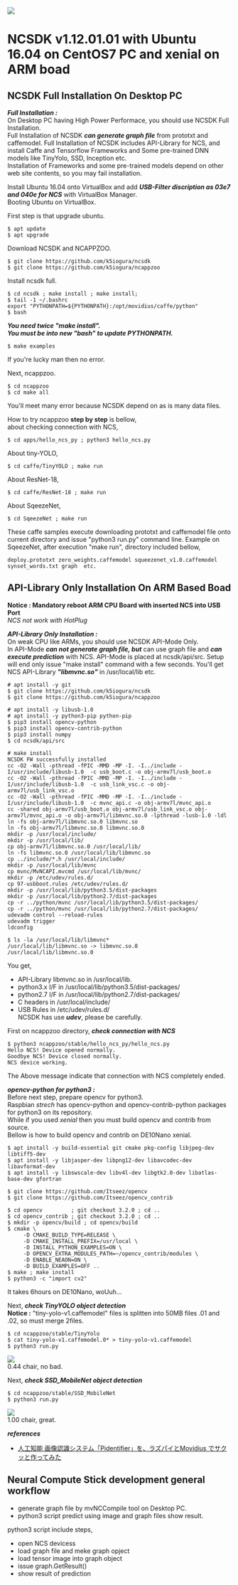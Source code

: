 ![](files/movidius.png)

# NCSDK v1.12.01.01 with Ubuntu 16.04 on CentOS7 PC and xenial on ARM boad

## NCSDK Full Installation On Desktop PC
***Full Installation :***  
On Desktop PC having High Power Performace, you should use NCSDK Full Installation.  
Full Installation of NCSDK ***can generate graph file*** from prototxt and caffemodel. 
Full Installation of NCSDK includes API-Library for NCS, and install Caffe and Tensorflow Frameworks and Some pre-trained DNN models like TinyYolo, SSD, Inception etc.  
Installation of Frameworks and some pre-trained models depend on other web site contents, so you may fail installation.  

Install Ubuntu 16.04 onto VirtualBox and add ***USB-Filter discription as 03e7 and 040e for NCS*** with VirtualBox Manager.  
Booting Ubuntu on VirtualBox.  

First step is that upgrade ubuntu.  
```
$ apt update
$ apt upgrade
```
Download NCSDK and NCAPPZOO.  
```
$ git clone https://github.com/k5iogura/ncsdk
$ git clone https://github.com/k5iogura/ncappzoo
```
Install ncsdk full.  
```
$ cd ncsdk ; make install ; make install;
$ tail -1 ~/.bashrc
export "PYTHONPATH=${PYTHONPATH}:/opt/movidius/caffe/python"
$ bash
```
***You need twice "make install".***  
***You must be into new "bash" to update PYTHONPATH.***  
```
$ make examples
```
If you're lucky man then no error.  

Next, ncappzoo.  
```
$ cd ncappzoo
$ cd make all
```
You'll meet many error because NCSDK depend on as is many data files.  

How to try ncappzoo **step by step** is bellow,  
about checking connection with NCS,  
```
$ cd apps/hello_ncs_py ; python3 hello_ncs.py
```
About tiny-YOLO,
```
$ cd caffe/TinyYOLO ; make run
```
About ResNet-18,  
```
$ cd caffe/ResNet-18 ; make run
```
About SqeezeNet,  
```
$ cd SqeezeNet ; make run
```

These caffe samples execute downloading prototxt and caffemodel file onto current directory and issue "python3 run.py" command line. Example on SqeezeNet, after execution "make run", directory included bellow,  
```
deploy.prototxt zero_weights.caffemodel squeezenet_v1.0.caffemodel
synset_words.txt graph  etc.
```
## API-Library Only Installation On ARM Based Boad  
**Notice : Mandatory reboot ARM CPU Board with inserted NCS into USB Port**  
*NCS not work with HotPlug*

***API-Library Only Installation :***  
On weak CPU like ARMs, you should use NCSDK API-Mode Only.  
In API-Mode ***can not generate graph file, but*** can use graph file and ***can execute prediction*** with NCS.
API-Mode is placed at ncsdk/api/src. Setup will end only issue "make install" command with a few seconds. You'll get NCS API-Library ***"libmvnc.so"*** in /usr/local/lib etc.  
```
# apt install -y git
$ git clone https://github.com/k5iogura/ncsdk
$ git clone https://github.com/k5iogura/ncappzoo

# apt install -y libusb-1.0
# apt install -y python3-pip python-pip
$ pip3 install opencv-python
$ pip3 install opencv-contrib-python
$ pip3 install numpy
$ cd ncsdk/api/src

# make install
NCSDK FW successfully installed
cc -O2 -Wall -pthread -fPIC -MMD -MP -I. -I../include -I/usr/include/libusb-1.0  -c usb_boot.c -o obj-armv7l/usb_boot.o
cc -O2 -Wall -pthread -fPIC -MMD -MP -I. -I../include -I/usr/include/libusb-1.0  -c usb_link_vsc.c -o obj-armv7l/usb_link_vsc.o
cc -O2 -Wall -pthread -fPIC -MMD -MP -I. -I../include -I/usr/include/libusb-1.0  -c mvnc_api.c -o obj-armv7l/mvnc_api.o
cc -shared obj-armv7l/usb_boot.o obj-armv7l/usb_link_vsc.o obj-armv7l/mvnc_api.o -o obj-armv7l/libmvnc.so.0 -lpthread -lusb-1.0 -ldl
ln -fs obj-armv7l/libmvnc.so.0 libmvnc.so
ln -fs obj-armv7l/libmvnc.so.0 libmvnc.so.0
mkdir -p /usr/local/include/
mkdir -p /usr/local/lib/
cp obj-armv7l/libmvnc.so.0 /usr/local/lib/
ln -fs libmvnc.so.0 /usr/local/lib/libmvnc.so
cp ../include/*.h /usr/local/include/
mkdir -p /usr/local/lib/mvnc
cp mvnc/MvNCAPI.mvcmd /usr/local/lib/mvnc/
mkdir -p /etc/udev/rules.d/
cp 97-usbboot.rules /etc/udev/rules.d/
mkdir -p /usr/local/lib/python3.5/dist-packages
mkdir -p /usr/local/lib/python2.7/dist-packages
cp -r ../python/mvnc /usr/local/lib/python3.5/dist-packages/
cp -r ../python/mvnc /usr/local/lib/python2.7/dist-packages/
udevadm control --reload-rules
udevadm trigger
ldconfig

$ ls -la /usr/local/lib/libmvnc*
/usr/local/lib/libmvnc.so -> libmvnc.so.0 
/usr/local/lib/libmvnc.so.0  
```
You get,  
- API-Library libmvnc.so in /usr/local/lib.  
- python3.x I/F in /usr/local/lib/python3.5/dist-packages/  
- python2.7 I/F in /usr/local/lib/python2.7/dist-packages/
- C headers in /usr/local/include/
- USB Rules in /etc/udev/rules.d/  
NCSDK has use ***udev***, please be carefully.  

First on ncappzoo directory, ***check connection with NCS***
```
$ python3 ncappzoo/stable/hello_ncs_py/hello_ncs.py
Hello NCS! Device opened normally.
Goodbye NCS! Device closed normally.
NCS device working.
```
The Above message indicate that connection with NCS completely ended.  

***opencv-python for python3 :***  
Before next step, prepare opencv for python3.  
Raspbian *strech* has opencv-python and opencv-contrib-python packages for python3 on its repository.  
While if you used *xenial* then you must build opencv and contrib from source.  
Bellow is how to build opencv and contrib on DE10Nano xenial.  
```
$ apt install -y build-essential git cmake pkg-config libjpeg-dev libtiff5-dev  
$ apt install -y libjasper-dev libpng12-dev libavcodec-dev libavformat-dev  
$ apt install -y libswscale-dev libv4l-dev libgtk2.0-dev libatlas-base-dev gfortran

$ git clone https://github.com/Itseez/opencv
$ git clone https://github.com/Itseez/opencv_contrib

$ cd opencv         ; git checkout 3.2.0 ; cd ..
$ cd opencv_contrib ; git checkout 3.2.0 ; cd ..
$ mkdir -p opencv/build ; cd opencv/build
$ cmake \
     -D CMAKE_BUILD_TYPE=RELEASE \
     -D CMAKE_INSTALL_PREFIX=/usr/local \
     -D INSTALL_PYTHON_EXAMPLES=ON \
     -D OPENCV_EXTRA_MODULES_PATH=~/opencv_contrib/modules \
     -D ENABLE_NEAON=ON \
     -D BUILD_EXAMPLES=OFF ..
$ make ; make install
$ python3 -c "import cv2"
```
It takes 6hours on DE10Nano, woUuh...  

Next, ***check TinyYOLO object detection***  
**Notice :** "tiny-yolo-v1.caffemodel" files is splitten into 50MB files .01 and .02, so must merge 2files.  
```
$ cd ncappzoo/stable/TinyYolo
$ cat tiny-yolo-v1.caffemodel.0* > tiny-yolo-v1.caffemodel
$ python3 run.py
```
![](files/tiny-result.png)  
0.44 chair, no bad.  

Next, ***check SSD_MobileNet object detection***  
```
$ cd ncappzoo/stable/SSD_MobileNet
$ python3 run.py
```
![](files/SSD_MovileNet.png)  
1.00 chair, great.  

***references***  
- [人工知能 画像認識システム「Pidentifier」を、ラズパイとMovidius でサクッと作ってみた](https://www.rs-online.com/designspark/ai-powered-identification-with-the-pidentifier-jp?&intcmp=JP-WEB-_-Pi-DS2-_-Mar-18-_-Pidentifier)

## Neural Compute Stick development general workflow  
- generate graph file by mvNCCompile tool on Desktop PC.
- python3 script predict using image and graph files show result.

python3 script include steps,
- open NCS devicess
- load graph file and meke graph opject
- load tensor image into graph object
- issue graph.GetResult()
- show result of prediction
